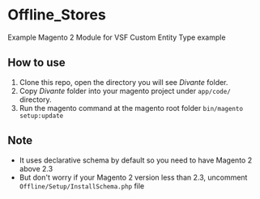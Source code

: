 # Offline_Stores
Example Magento 2 Module for VSF Custom Entity Type example

## How to use
1. Clone this repo, open the directory you will see _Divante_ folder. 
2. Copy _Divante_ folder into your magento project under `app/code/` directory.
3. Run the magento command at the magento root folder `bin/magento setup:update`

## Note
- It uses declarative schema by default so you need to have Magento 2 above 2.3 
- But don't worry if your Magento 2 version less than 2.3, uncomment `Offline/Setup/InstallSchema.php` file

